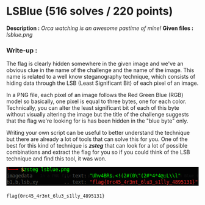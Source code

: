 # LSBlue (516 solves / 220 points)
**Description :** *Orca watching is an awesome pastime of mine!*
**Given files :** *lsblue.png*

### Write-up :
The flag is clearly hidden somewhere in the given image and we've an obvious clue in the name of the challenge and the name of the image. This name is related to a well know steganography technique, which consists of hiding data through the LSB (Least Significant Bit) of each pixel of an image. 

In a PNG file, each pixel of an image follows the Red Green Blue (RGB) model so basically, one pixel is equal to three bytes, one for each color. Technically, you can alter the least significant bit of each of this byte without visually altering the image but the title of the challenge suggests that the flag we're looking for is has been hidden in the "blue byte" only.

Writing your own script can be useful to better understand the technique but there are already a lot of tools that can solve this for you. One of the best for this kind of technique is ***zsteg*** that can look for a lot of possible combinations and extract the flag for you so if you could think of the LSB technique and find this tool, it was won.

![Terminal](terminal.png)

`flag{0rc45_4r3nt_6lu3_s1lly_4895131}`